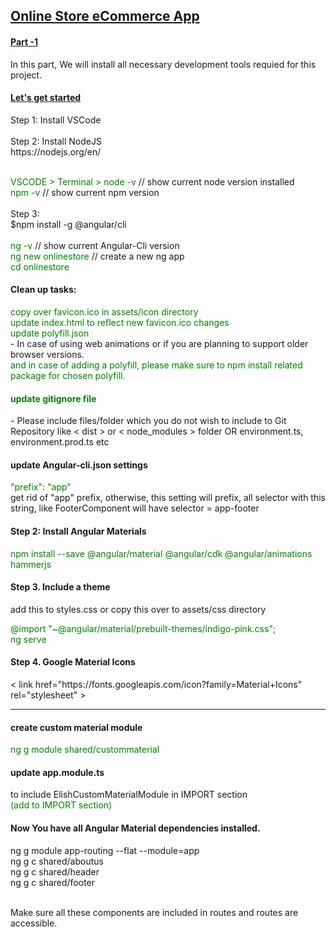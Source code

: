 <h2><u>Online Store eCommerce App</u></h2>
<h4><u>Part -1</u></h4>
In this part, We will install all necessary development tools requied for this project.<br/>

<h4><u>Let's get started</u></h4>
Step 1: Install VSCode<br/><br/>
Step 2: Install NodeJS<br/>
https://nodejs.org/en/<br/><br/>

<span style="color:green">VSCODE > Terminal > node -v</span>  // show current node version installed<br>
<span style="color:green">npm -v</span> // show current npm version<br><br>
Step 3:<br>
$npm install -g @angular/cli<br><br>
<span style="color:green">ng -v</span> // show current Angular-Cli version<br>
<span style="color:green">ng new onlinestore</span> // create a new ng app<br>
<span style="color:green"> cd onlinestore</span><br>
<h4> Clean up tasks:</h4>
<span style="color:green">copy over favicon.ico in assets/icon directory</span><br>
<span style="color:green">update index.html to reflect new favicon.ico changes</span><br>
<span style="color:green">update polyfill.json</span><br> - In case of using web animations or if you are planning to support older browser versions.<br>
<span style="color:green">and in case of adding a polyfill, please make sure to npm install related package for chosen polyfill.</span><br>
<span style="color:green"><h4>update gitignore file</h4></span>
- Please include files/folder which you do not wish to include to Git Repository like < dist > or < node_modules > folder
OR environment.ts, environment.prod.ts etc

<h4>update Angular-cli.json settings </h4>
<span style="color:green">"prefix": "app" </span><br>
get rid of "app" prefix, otherwise, this setting will prefix, all selector with this string, like FooterComponent will have selector = app-footer
<br>
<h4> Step 2: Install Angular Materials</h4>
<span style="color:green">npm install --save @angular/material @angular/cdk @angular/animations hammerjs</span><br>

<h4> Step 3. Include a theme</h4>
add this to styles.css or copy this over to assets/css directory<br>

<span style="color:green">@import "~@angular/material/prebuilt-themes/indigo-pink.css";</span><br>
<span style="color:green"> ng serve</span><br>

<h4> Step 4. Google Material Icons</h4>
< link href="https://fonts.googleapis.com/icon?family=Material+Icons" rel="stylesheet" >

_________________________

<h4>create custom material module</h4>
<span style="color:green">ng g module shared/custommaterial</span><br>

<h4>update app.module.ts</h4> to include ElishCustomMaterialModule in IMPORT section <br>
<span style="color:green">(add to IMPORT section)</span>

<h4>Now You have all Angular Material dependencies installed.</h4>

ng g module app-routing --flat --module=app<br>
ng g c shared/aboutus<br>
ng g c shared/header<br>
ng g c shared/footer<br><br>

Make sure all these components are included in routes and routes are accessible.<br>